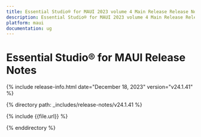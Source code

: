 ```yaml
---
title: Essential Studio® for MAUI 2023 volume 4 Main Release Release Notes  
description: Essential Studio® for MAUI 2023 volume 4 Main Release Release Notes  
platform: maui
documentation: ug
---
```


# Essential Studio® for MAUI  Release Notes  

{% include release-info.html date="December 18, 2023"  version="v24.1.41" %} 

{% directory path: _includes/release-notes/v24.1.41 %}

{% include {{file.url}} %}

{% enddirectory %}

